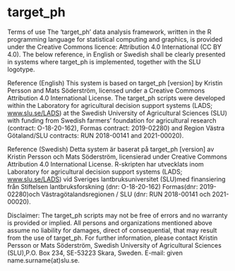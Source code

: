 # target_ph

Terms of use
The ‘target_ph’ data analysis framework, written in the R programming language for statistical computing and graphics, is provided under the Creative Commons licence: Attribution 4.0 International (CC BY 4.0). The below reference, in English or Swedish shall be clearly presented in systems where target_ph is implemented, together with the SLU logotype.

Reference (English)
This system is based on target_ph [version] by Kristin Persson and Mats Söderström, licensed under a Creative Commons Attribution 4.0 International License. The target_ph scripts were developed within the Laboratory for agricultural decision support systems (LADS; www.slu.se/LADS) at the Swedish University of Agricultural Sciences (SLU) with funding from Swedish farmers’ foundation for agricultural research (contract: O-18-20-162), Formas contract: 2019-02280) and Region Västra Götaland/SLU contracts: RUN 2018-00141 and 2021-00020).

Reference (Swedish)
Detta system är baserat på target_ph [version] av Kristin Persson och Mats Söderström, licensierad under Creative Commons Attribution 4.0 International License. R-skripten har utvecklats inom Laboratory for agricultural decision support systems (LADS; www.slu.se/LADS) vid Sveriges lantbruksuniversitet (SLU)med finansiering från Stiftelsen lantbruksforskning (dnr: O-18-20-162) Formas(dnr: 2019-02280)och Västragötalandsregionen / SLU (dnr: RUN 2018-00141 och 2021-00020).

Disclaimer:
The target_ph scripts may not be free of errors and no warranty is provided or implied. All persons and organizations mentioned above assume no liability for damages, direct of consequential, that may result from the use of target_ph. For further information, please contact Kristin Persson or Mats Söderström, Swedish University of Agricultural Sciences (SLU),P.O. Box 234, SE-53223 Skara, Sweden. E-mail: given name.surname(at)slu.se.
